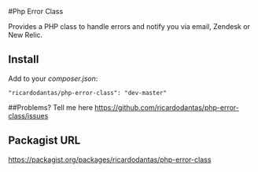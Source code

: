 #Php Error Class

Provides a PHP class to handle errors and notify you via email, Zendesk or New Relic.

## Install

Add to your *composer.json*:

    "ricardodantas/php-error-class": "dev-master"

##Problems?
Tell me here <https://github.com/ricardodantas/php-error-class/issues>

## Packagist URL

https://packagist.org/packages/ricardodantas/php-error-class
